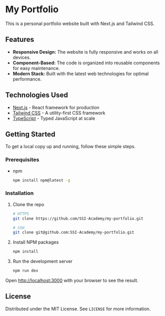 # My Portfolio

This is a personal portfolio website built with Next.js and Tailwind CSS.

## Features

- **Responsive Design:** The website is fully responsive and works on all devices.
- **Component-Based:** The code is organized into reusable components for easy maintenance.
- **Modern Stack:** Built with the latest web technologies for optimal performance.

## Technologies Used

- [Next.js](https://nextjs.org/) - React framework for production
- [Tailwind CSS](https://tailwindcss.com/) - A utility-first CSS framework
- [TypeScript](https://www.typescriptlang.org/) - Typed JavaScript at scale

## Getting Started

To get a local copy up and running, follow these simple steps.

### Prerequisites

- npm
  ```sh
  npm install npm@latest -g
  ```

### Installation

1.  Clone the repo
    ```sh
    # HTTPS
    git clone https://github.com/SSI-Academy/my-portfolio.git

    # SSH
    git clone git@github.com:SSI-Academy/my-portfolio.git
    ```
2.  Install NPM packages
    ```sh
    npm install
    ```
3.  Run the development server
    ```sh
    npm run dev
    ```

Open [http://localhost:3000](http://localhost:3000) with your browser to see the result.

## License

Distributed under the MIT License. See `LICENSE` for more information.
